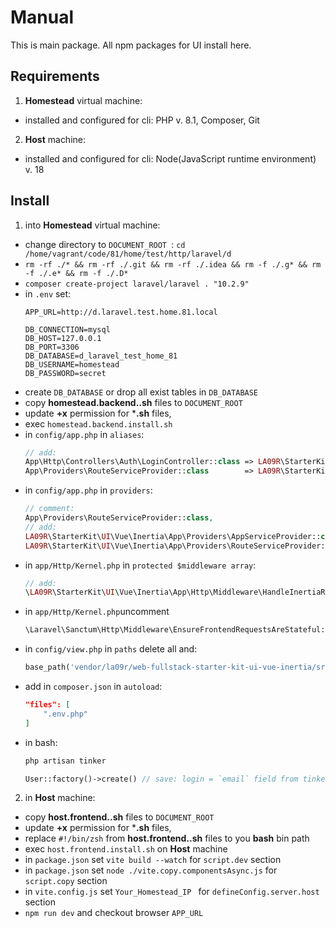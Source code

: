 # Manual

This is main package. All npm packages for UI install here.

## Requirements

1. **Homestead** virtual machine:
  - installed and configured for cli: PHP v. 8.1, Composer, Git
2. **Host** machine:
  - installed and configured for cli: Node(JavaScript runtime environment) v. 18

## Install

1. into **Homestead** virtual machine:
  - change directory to `DOCUMENT_ROOT `: `cd /home/vagrant/code/81/home/test/http/laravel/d`
  - `rm -rf ./* && rm -rf ./.git && rm -rf ./.idea && rm -f ./.g* && rm -f ./.e* && rm -f ./.D*`
  - `composer create-project laravel/laravel . "10.2.9"`
  - in `.env` set:
    ```
    APP_URL=http://d.laravel.test.home.81.local
	
    DB_CONNECTION=mysql
    DB_HOST=127.0.0.1
    DB_PORT=3306
    DB_DATABASE=d_laravel_test_home_81
    DB_USERNAME=homestead
    DB_PASSWORD=secret
    ```
  - create `DB_DATABASE` or drop all exist tables in `DB_DATABASE`
  - copy **homestead.backend..sh** files to `DOCUMENT_ROOT`
  - update **+x** permission for ***.sh** files,
  - exec `homestead.backend.install.sh`
  - in `config/app.php` in `aliases`:
    ```php
    // add:
    App\Http\Controllers\Auth\LoginController::class => LA09R\StarterKit\UI\Vue\Inertia\App\Http\Controllers\Auth\LoginController::class,
    App\Providers\RouteServiceProvider::class        => LA09R\StarterKit\UI\Vue\Inertia\App\Providers\RouteServiceProvider::class
    ```
  - in `config/app.php` in `providers`:
    ```php
    // comment:
    App\Providers\RouteServiceProvider::class,
    // add:
    LA09R\StarterKit\UI\Vue\Inertia\App\Providers\AppServiceProvider::class,
    LA09R\StarterKit\UI\Vue\Inertia\App\Providers\RouteServiceProvider::class,
    ```
  - in `app/Http/Kernel.php` in `protected $middleware array`:
    ```php
    // add:
    \LA09R\StarterKit\UI\Vue\Inertia\App\Http\Middleware\HandleInertiaRequests::class,
    ```
  - in `app/Http/Kernel.php`uncomment
    ```php
    \Laravel\Sanctum\Http\Middleware\EnsureFrontendRequestsAreStateful::class,
    ```
  - in `config/view.php` in `paths` delete all and:
    ```php
    base_path('vendor/la09r/web-fullstack-starter-kit-ui-vue-inertia/src/resources/views'),
    ```
  - add in `composer.json` in `autoload`:
    ```json
    "files": [
        ".env.php"
    ]
    ```
  - in bash:
    ```bash
    php artisan tinker
    ```
    ```php
    User::factory()->create() // save: login = `email` field from tinker output, password = `password`
    ```

2. in **Host** machine:
  - copy **host.frontend..sh** files to `DOCUMENT_ROOT`
  - update **+x** permission for ***.sh** files,
  - replace `#!/bin/zsh` from **host.frontend..sh** files to you **bash** bin path
  - exec `host.frontend.install.sh` on **Host** machine
  - in `package.json` set `vite build --watch` for `script.dev` section
  - in `package.json` set `node ./vite.copy.componentsAsync.js` for `script.copy` section
  - in `vite.config.js` set `Your_Homestead_IP ` for `defineConfig.server.host` section
  - `npm run dev` and checkout browser `APP_URL `